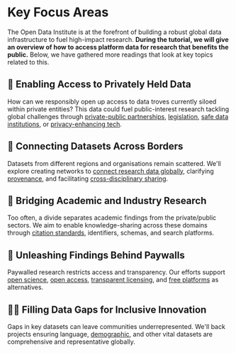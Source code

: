 # Key Focus Areas

The Open Data Institute is at the forefront of building a robust global data infrastructure to fuel high-impact research. **During the tutorial, we will give an overview of how to access platform data for research that benefits the public.** Below, we have gathered more readings that look at key topics related to this.

## 💼 Enabling Access to Privately Held Data
How can we responsibly open up access to data troves currently siloed within private entities? This data could fuel public-interest research tackling global challenges through [private-public partnerships](https://www.data4sdgs.org/initiatives/unlocking-privately-held-data-public-good), [legislation](https://www.eu-data-act.com/), [safe data institutions](https://icebreakerone.org/open-net-zero/), or [privacy-enhancing tech](https://socialscience.one/our-facebook-partnership).

## 📡 Connecting Datasets Across Borders  
Datasets from different regions and organisations remain scattered. We'll explore creating networks to [connect research data globally](https://www.labmanager.com/global-natural-history-initiative-builds-groundbreaking-database-30028), clarifying [provenance](https://spectrum.ieee.org/data-ai), and facilitating [cross-disciplinary sharing](https://www.ncbi.nlm.nih.gov/pmc/articles/PMC4547313/).

## 🔗 Bridging Academic and Industry Research
Too often, a divide separates academic findings from the private/public sectors. We aim to enable knowledge-sharing across these domains through [citation standards](https://link.springer.com/article/10.1007/s11192-022-04398-3), identifiers, schemas, and search platforms.

## 🔐 Unleashing Findings Behind Paywalls
Paywalled research restricts access and transparency. Our efforts support [open science](https://goingdigital.oecd.org/data/notes/No13_ToolkitNote_OpenScience.pdf), [open access](https://www.ncbi.nlm.nih.gov/pmc/articles/PMC3760666/), [transparent licensing](https://dataprovenance.org/), and [free platforms](https://blogs.lse.ac.uk/impactofsocialsciences/2018/10/28/unpaywall-a-beautiful-way-to-help-everyone-get-the-research/) as alternatives.

## 🧑‍🌾 Filling Data Gaps for Inclusive Innovation  
Gaps in key datasets can leave communities underrepresented. We'll back projects ensuring language, [demographic](https://www.worldpop.org/), and other vital datasets are comprehensive and representative globally.